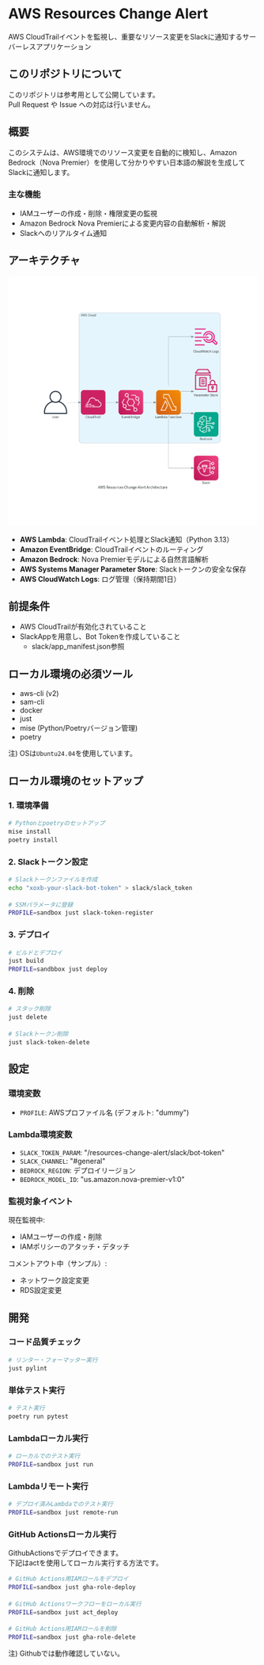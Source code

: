 # AWS Resources Change Alert

AWS CloudTrailイベントを監視し、重要なリソース変更をSlackに通知するサーバーレスアプリケーション

## このリポジトリについて

このリポジトリは参考用として公開しています。  
Pull Request や Issue への対応は行いません。

## 概要

このシステムは、AWS環境でのリソース変更を自動的に検知し、Amazon Bedrock（Nova Premier）を使用して分かりやすい日本語の解説を生成してSlackに通知します。

### 主な機能

- IAMユーザーの作成・削除・権限変更の監視
- Amazon Bedrock Nova Premierによる変更内容の自動解析・解説
- Slackへのリアルタイム通知

## アーキテクチャ

<img src="generated-diagrams/architecture.png" alt="Architecture Diagram" width="600">

- **AWS Lambda**: CloudTrailイベント処理とSlack通知（Python 3.13）
- **Amazon EventBridge**: CloudTrailイベントのルーティング
- **Amazon Bedrock**: Nova Premierモデルによる自然言語解析
- **AWS Systems Manager Parameter Store**: Slackトークンの安全な保存
- **AWS CloudWatch Logs**: ログ管理（保持期間1日）

## 前提条件

- AWS CloudTrailが有効化されていること
- SlackAppを用意し、Bot Tokenを作成していること
  - slack/app_manifest.json参照

## ローカル環境の必須ツール

- aws-cli (v2)
- sam-cli
- docker
- just
- mise (Python/Poetryバージョン管理)
- poetry

注) OSは`Ubuntu24.04`を使用しています。

## ローカル環境のセットアップ

### 1. 環境準備

```bash
# Pythonとpoetryのセットアップ
mise install
poetry install
```

### 2. Slackトークン設定

```bash
# Slackトークンファイルを作成
echo "xoxb-your-slack-bot-token" > slack/slack_token

# SSMパラメータに登録
PROFILE=sandbox just slack-token-register
```

### 3. デプロイ

```bash
# ビルドとデプロイ
just build
PROFILE=sandbbox just deploy
```

### 4. 削除

```bash
# スタック削除
just delete

# Slackトークン削除
just slack-token-delete
```

## 設定

### 環境変数

- `PROFILE`: AWSプロファイル名 (デフォルト: "dummy")

### Lambda環境変数

- `SLACK_TOKEN_PARAM`: "/resources-change-alert/slack/bot-token"
- `SLACK_CHANNEL`: "#general"
- `BEDROCK_REGION`: デプロイリージョン
- `BEDROCK_MODEL_ID`: "us.amazon.nova-premier-v1:0"

### 監視対象イベント

現在監視中:
- IAMユーザーの作成・削除
- IAMポリシーのアタッチ・デタッチ

コメントアウト中（サンプル）:
- ネットワーク設定変更
- RDS設定変更

## 開発

### コード品質チェック

```bash
# リンター・フォーマッター実行
just pylint
```

### 単体テスト実行

```bash
# テスト実行
poetry run pytest
```


### Lambdaローカル実行

```bash
# ローカルでのテスト実行
PROFILE=sandbox just run
```

### Lambdaリモート実行

```bash
# デプロイ済みLambdaでのテスト実行
PROFILE=sandbox just remote-run
```

### GitHub Actionsローカル実行

GithubActionsでデプロイできます。  
下記はactを使用してローカル実行する方法です。

```bash
# GitHub Actions用IAMロールをデプロイ
PROFILE=sandbox just gha-role-deploy

# GitHub Actionsワークフローをローカル実行
PROFILE=sandbox just act_deploy

# GitHub Actions用IAMロールを削除
PROFILE=sandbox just gha-role-delete
```

注) Githubでは動作確認していない。
